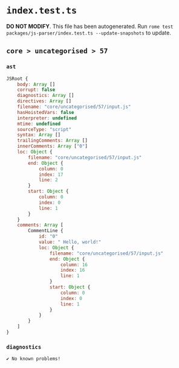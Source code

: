 # `index.test.ts`

**DO NOT MODIFY**. This file has been autogenerated. Run `rome test packages/js-parser/index.test.ts --update-snapshots` to update.

## `core > uncategorised > 57`

### `ast`

```javascript
JSRoot {
	body: Array []
	corrupt: false
	diagnostics: Array []
	directives: Array []
	filename: "core/uncategorised/57/input.js"
	hasHoistedVars: false
	interpreter: undefined
	mtime: undefined
	sourceType: "script"
	syntax: Array []
	trailingComments: Array []
	innerComments: Array ["0"]
	loc: Object {
		filename: "core/uncategorised/57/input.js"
		end: Object {
			column: 0
			index: 17
			line: 2
		}
		start: Object {
			column: 0
			index: 0
			line: 1
		}
	}
	comments: Array [
		CommentLine {
			id: "0"
			value: " Hello, world!"
			loc: Object {
				filename: "core/uncategorised/57/input.js"
				end: Object {
					column: 16
					index: 16
					line: 1
				}
				start: Object {
					column: 0
					index: 0
					line: 1
				}
			}
		}
	]
}
```

### `diagnostics`

```
✔ No known problems!

```
